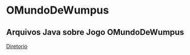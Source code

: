 # OMundoDeWumpus

## Arquivos Java sobre Jogo OMundoDeWumpus

[Diretorio](src/pt/c40task/l05wumpus/)
